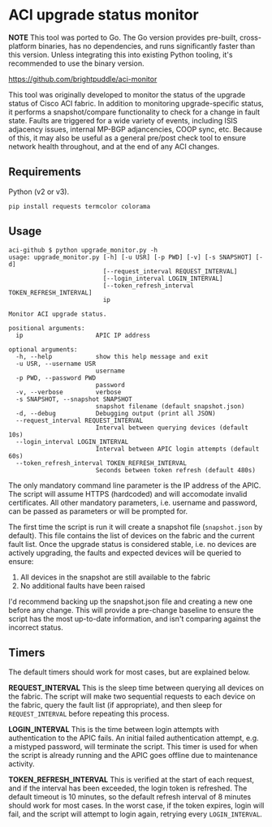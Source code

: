 # ACI upgrade status monitor

**NOTE** This tool was ported to Go. The Go version provides pre-built, cross-platform binaries, has no dependencies, and runs significantly faster than this version. Unless integrating this into existing Python tooling, it's recommended to use the binary version.

https://github.com/brightpuddle/aci-monitor



This tool was originally developed to monitor the status of the upgrade status of Cisco ACI fabric. In addition to monitoring upgrade-specific status, it performs a snapshot/compare functionality to check for a change in fault state. Faults are triggered for a wide variety of events, including ISIS adjacency issues, internal MP-BGP adjancencies, COOP sync, etc. Because of this, it may also be useful as a general pre/post check tool to ensure network health throughout, and at the end of any ACI changes.


## Requirements
Python (v2 or v3).

```
pip install requests termcolor colorama
```

## Usage
```
aci-github $ python upgrade_monitor.py -h
usage: upgrade_monitor.py [-h] [-u USR] [-p PWD] [-v] [-s SNAPSHOT] [-d]
                          [--request_interval REQUEST_INTERVAL]
                          [--login_interval LOGIN_INTERVAL]
                          [--token_refresh_interval TOKEN_REFRESH_INTERVAL]
                          ip

Monitor ACI upgrade status.

positional arguments:
  ip                    APIC IP address

optional arguments:
  -h, --help            show this help message and exit
  -u USR, --username USR
                        username
  -p PWD, --password PWD
                        password
  -v, --verbose         verbose
  -s SNAPSHOT, --snapshot SNAPSHOT
                        snapshot filename (default snapshot.json)
  -d, --debug           Debugging output (print all JSON)
  --request_interval REQUEST_INTERVAL
                        Interval between querying devices (default 10s)
  --login_interval LOGIN_INTERVAL
                        Interval between APIC login attempts (default 60s)
  --token_refresh_interval TOKEN_REFRESH_INTERVAL
                        Seconds between token refresh (default 480s)
```

The only mandatory command line parameter is the IP address of the APIC. The script will assume HTTPS (hardcoded) and will accomodate invalid certificates. All other mandatory parameters, i.e. username and password, can be passed as parameters or will be prompted for.

The first time the script is run it will create a snapshot file (`snapshot.json` by default). This file contains the list of devices on the fabric and the current fault list. Once the upgrade status is considered stable, i.e. no devices are actively upgrading, the faults and expected devices will be queried to ensure:

1. All devices in the snapshot are still available to the fabric
2. No additional faults have been raised

I'd recommend backing up the snapshot.json file and creating a new one before any change. This will provide a pre-change baseline to ensure the script has the most up-to-date information, and isn't comparing against the incorrect status.

## Timers
The default timers should work for most cases, but are explained below.

**REQUEST_INTERVAL**
This is the sleep time between querying all devices on the fabric. The script will make two sequential requests to each device on the fabric, query the fault list (if appropriate), and then sleep for `REQUEST_INTERVAL` before repeating this process.

**LOGIN_INTERVAL**
This is the time between login attempts with authentication to the APIC fails. An initial failed authentication attempt, e.g. a mistyped password, will terminate the script. This timer is used for when the script is already running and the APIC goes offline due to maintenance activity.

**TOKEN_REFRESH_INTERVAL**
This is verified at the start of each request, and if the interval has been exceeded, the login token is refreshed. The default timeout is 10 minutes, so the default refresh interval of 8 minutes should work for most cases. In the worst case, if the token expires, login will fail, and the script will attempt to login again, retrying every `LOGIN_INTERVAL`.

